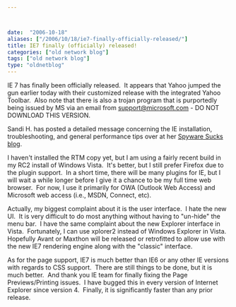 ```yaml
---



date:  "2006-10-18"
aliases: ["/2006/10/18/ie7-finally-officially-released/"]
title: IE7 finally (officially) released!
categories: ["old network blog"]
tags: ["old network blog"]
type: "oldnetblog"
---
```

IE 7 has finally been officially released.  It appears that Yahoo jumped the gun earlier today with their customized release with the integrated Yahoo Toolbar.  Also note that there is also a trojan program that is purportedly being issued by MS via an email from support@microsoft.com - DO NOT DOWNLOAD THIS VERSION.


Sandi H. has posted a detailed message concerning the IE installation, troubleshooting, and general performance tips over at her <a href="http://msmvps.com/blogs/spywaresucks/archive/2006/10/18/182724.aspx">Spyware Sucks blog</a>.


I haven't installed the RTM copy yet, but I am using a fairly recent build in my RC2 install of Windows Vista.  It's better, but I still prefer Firefox due to the plugin support.  In a short time, there will be many plugins for IE, but I will wait a while longer before I give it a chance to be my full time web browser.  For now, I use it primarily for OWA (Outlook Web Access) and Microsoft web access (i.e., MSDN, Connect, etc).


Actually, my biggest complaint about it is the user interface.  I hate the new UI.  It is very difficult to do most anything without having to "un-hide" the menu bar.  I have the same complaint about the new Explorer interface in Vista.  Fortunately, I can use xplorer2 instead of Windows Explorer in Vista.  Hopefully Avant or Maxthon will be released or retrofitted to allow use with the new IE7 rendering engine along with the "classic" interface.


As for the page support, IE7 is much better than IE6 or any other IE versions with regards to CSS support.  There are still things to be done, but it is much better.  And thank you IE team for finally fixing the Page Previews/Printing issues.  I have bugged this in every version of Internet Explorer since version 4.  Finally, it is significantly faster than any prior release.


